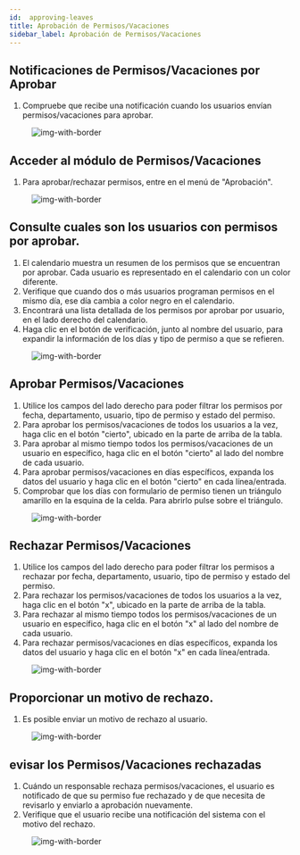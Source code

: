 ```yaml
---
id:  approving-leaves
title: Aprobación de Permisos/Vacaciones
sidebar_label: Aprobación de Permisos/Vacaciones
---
```



## Notificaciones de Permisos/Vacaciones por Aprobar

1. Compruebe que recibe una notificación cuando los usuarios envían permisos/vacaciones para aprobar.

<figure>

![img-with-border](/img/university/leaves/approve-leaves10.png)
<figcaption></figcaption>
</figure>


## Acceder al módulo de Permisos/Vacaciones

1. Para aprobar/rechazar permisos, entre en el menú de "Aprobación".

<figure>

![img-with-border](/img/university/leaves/approve-leaves1.png)
<figcaption></figcaption>
</figure>


## Consulte cuales son los usuarios con permisos por aprobar.

1. El calendario muestra un resumen de los permisos que se encuentran por aprobar. Cada usuario es representado en el calendario con un color diferente.
2. Verifique que cuando dos o más usuarios programan permisos en el mismo día, ese día cambia a color negro en el calendario.
3. Encontrará una lista detallada de los permisos por aprobar por usuario, en el lado derecho del calendario.
4. Haga clic en el botón de verificación, junto al nombre del usuario, para expandir la información de los días y tipo de permiso a que se refieren.

<figure>

![img-with-border](/img/university/leaves/approve-leaves2.png)
<figcaption></figcaption>
</figure>


## Aprobar Permisos/Vacaciones

1. Utilice los campos del lado derecho para poder filtrar los permisos por fecha, departamento, usuario, tipo de permiso y estado del permiso.
2. Para aprobar los permisos/vacaciones de todos los usuarios a la vez, haga clic en el botón "cierto", ubicado en la parte de arriba de la tabla.
3. Para aprobar al mismo tiempo todos los permisos/vacaciones de un usuario en específico, haga clic en el botón "cierto" al lado del nombre de cada usuario.
4. Para aprobar permisos/vacaciones en días específicos, expanda los datos del usuario y haga clic en el botón "cierto" en cada línea/entrada.
5. Comprobar que los días con formulario de permiso tienen un triángulo amarillo en la esquina de la celda. Para abrirlo pulse sobre el triángulo.

<figure>

![img-with-border](/img/university/leaves/approve-leaves3.png)
<figcaption></figcaption>
</figure>

## Rechazar Permisos/Vacaciones

1. Utilice los campos del lado derecho para poder filtrar los permisos a rechazar por fecha, departamento, usuario, tipo de permiso y estado del permiso.
2. Para rechazar los permisos/vacaciones de todos los usuarios a la vez, haga clic en el botón "x", ubicado en la parte de arriba de la tabla.
3. Para rechazar al mismo tiempo todos los permisos/vacaciones de un usuario en específico, haga clic en el botón "x" al lado del nombre de cada usuario.
4. Para rechazar permisos/vacaciones en días específicos, expanda los datos del usuario y haga clic en el botón "x" en cada línea/entrada.

<figure>

![img-with-border](/img/university/leaves/approve-leaves4.png)
<figcaption></figcaption>
</figure>

  
## Proporcionar un motivo de rechazo.

1. Es posible enviar un motivo de rechazo al usuario. 


<figure>

![img-with-border](/img/university/leaves/approve-leaves5.png)
<figcaption> </figcaption>
</figure>


## evisar los Permisos/Vacaciones rechazadas

1. Cuándo un responsable rechaza permisos/vacaciones, el usuario es notificado de que su permiso fue rechazado y de que necesita de revisarlo y enviarlo a aprobación nuevamente.
2. Verifique que el usuario recibe una notificación del sistema con el motivo del rechazo.

<figure>

![img-with-border](/img/university/leaves/approve-leaves6.png)
<figcaption> </figcaption>
</figure>
